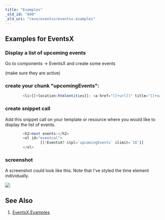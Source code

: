 ```yaml
---
title: "Examples"
_old_id: "840"
_old_uri: "revo/eventsx/eventsx.examples"
---
```


## Examples for EventsX

### Display a list of upcoming events

Go to components -> EventsX and create some events

(make sure they are active)

### create your chunk "upcomingEvents":

``` php 
        <li>[[+location:htmlentities]]: <a href="[[+url]]" title="[[+name:htmlentities]]">[[+name:htmlentities]]</a> <time datetime="[[+startdate:strtotime:date=`%Y-%m-%d`]]" title="event is scheduled on [[+startdate:strtotime:date=`%d.%m.%Y`]]">[[+startdate:strtotime:date=%d.%m.%Y`]]</time></li>
```

### create snippet call

Add this snippet call on your template or resource where you would like to display the list of events.

``` php 
        <h2>next events:</h2>
        <ol id="eventcal">
                [[!EventsX? &tpl=`upcomingEvents` &limit=`10`]]
        </ol>
```

### screenshot

A screenshot could look like this. Note that I've styled the time element individually.

![](/download/attachments/37683422/eventsx.png?version=1&modificationDate=1326443860000)

## See Also

1. [EventsX.Examples](/extras/eventsx/eventsx.examples)